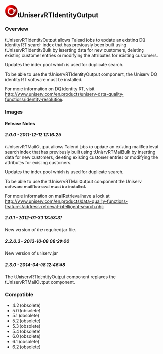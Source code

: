 ## <img src='./logo.jpg' width='40' height='40'>tUniservRTIdentityOutput

### Overview
tUniservRTIdentityOutput allows Talend jobs to update an existing DQ identity RT search index that has previously been built using tUniservRTIdentityBulk by inserting data for new customers, deleting existing customer entries or modifying the attributes for existing customers. 

Updates the index pool which is used for duplicate search.

To be able to use the tUniservRTIdentityOutput component, the Uniserv DQ identity RT software must be installed.

For more information on DQ identity RT, visit http://www.uniserv.com/en/products/uniserv-data-quality-functions/identity-resolution.

### Images




#### Release Notes

##### 2.0.0 - 2011-12-12 12:16:25
tUniservRTMailOutput allows Talend jobs to update an existing mailRetrieval search index that has previously built using tUnisrvRTMailBulk by inserting data for new customers, deleting existing customer entries or modifying the attributes for existing customers. 

Updates the index pool which is used for duplicate search.

To be able to use the tUniservRTMailOutput component the Uniserv software mailRetrieval must be installed.

For more information on mailRetrieval have a look at http://www.uniserv.com/en/products/data-quality-functions-features/address-retrieval-intelligent-search.php

##### 2.0.1 - 2012-01-30 13:53:37
New version of the required jar file.
##### 2.2.0.3 - 2013-10-08 08:29:00
New version of uniserv.jar
##### 2.3.0 - 2014-04-08 12:46:58
The tUniservRTIdentityOutput component replaces the tUniservRTMailOutput component.
### Compatible
 -  4.2 (obsolete)
 -   5.0 (obsolete)
 -   5.1 (obsolete)
 -   5.2 (obsolete)
 -   5.3 (obsolete)
 -   5.4 (obsolete)
 -   6.0 (obsolete)
 -   6.1 (obsolete)
 -   6.2 (obsolete)